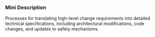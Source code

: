 ### Mini Description

Processes for translating high-level change requirements into detailed technical specifications, including architectural modifications, code changes, and updates to safety mechanisms.
